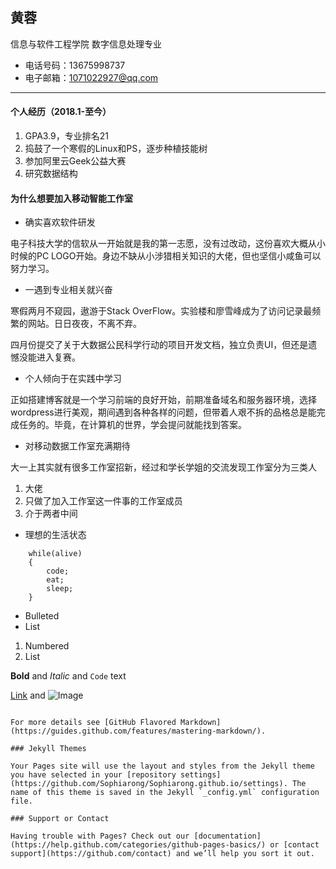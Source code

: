 ## 黄蓉

信息与软件工程学院 数字信息处理专业

- 电话号码：13675998737
- 电子邮箱：1071022927@qq.com
---
#### 个人经历（2018.1-至今）
1. GPA3.9，专业排名21
2. 捣鼓了一个寒假的Linux和PS，逐步种植技能树
3. 参加阿里云Geek公益大赛
4. 研究数据结构

#### 为什么想要加入移动智能工作室
- 确实喜欢软件研发

电子科技大学的信软从一开始就是我的第一志愿，没有过改动，这份喜欢大概从小时候的PC LOGO开始。身边不缺从小涉猎相关知识的大佬，但也坚信小咸鱼可以努力学习。

- 一遇到专业相关就兴奋

寒假两月不窥园，遨游于Stack OverFlow。实验楼和廖雪峰成为了访问记录最频繁的网站。日日夜夜，不离不弃。

四月份提交了关于大数据公民科学行动的项目开发文档，独立负责UI，但还是遗憾没能进入复赛。


- 个人倾向于在实践中学习

正如搭建博客就是一个学习前端的良好开始，前期准备域名和服务器环境，选择wordpress进行美观，期间遇到各种各样的问题，但带着人艰不拆的品格总是能完成任务的。毕竟，在计算机的世界，学会提问就能找到答案。

- 对移动数据工作室充满期待

大一上其实就有很多工作室招新，经过和学长学姐的交流发现工作室分为三类人
1. 大佬
2. 只做了加入工作室这一件事的工作室成员
3. 介于两者中间



- 理想的生活状态

```    
    while(alive)
    {
        code;
        eat;
        sleep;
    }
```


- Bulleted
- List

1. Numbered
2. List

**Bold** and _Italic_ and `Code` text

[Link](url) and ![Image](src)
```

For more details see [GitHub Flavored Markdown](https://guides.github.com/features/mastering-markdown/).

### Jekyll Themes

Your Pages site will use the layout and styles from the Jekyll theme you have selected in your [repository settings](https://github.com/Sophiarong/Sophiarong.github.io/settings). The name of this theme is saved in the Jekyll `_config.yml` configuration file.

### Support or Contact

Having trouble with Pages? Check out our [documentation](https://help.github.com/categories/github-pages-basics/) or [contact support](https://github.com/contact) and we’ll help you sort it out.
